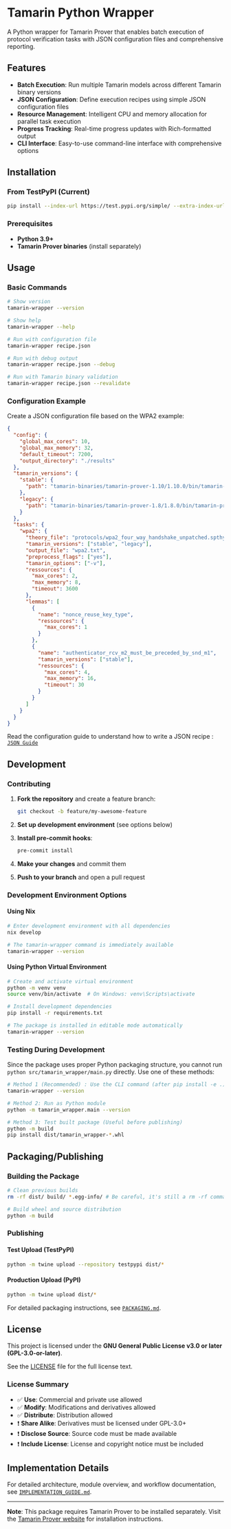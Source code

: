 # Tamarin Python Wrapper

A Python wrapper for Tamarin Prover that enables batch execution of protocol verification tasks with JSON configuration files and comprehensive reporting.

## Features

- **Batch Execution**: Run multiple Tamarin models across different Tamarin binary versions
- **JSON Configuration**: Define execution recipes using simple JSON configuration files
- **Resource Management**: Intelligent CPU and memory allocation for parallel task execution
- **Progress Tracking**: Real-time progress updates with Rich-formatted output
- **CLI Interface**: Easy-to-use command-line interface with comprehensive options

## Installation

### From TestPyPI (Current)

```bash
pip install --index-url https://test.pypi.org/simple/ --extra-index-url https://pypi.org/simple/ tamarin-wrapper
```

### Prerequisites

- **Python 3.9+**
- **Tamarin Prover binaries** (install separately)

## Usage

### Basic Commands

```bash
# Show version
tamarin-wrapper --version

# Show help
tamarin-wrapper --help

# Run with configuration file
tamarin-wrapper recipe.json

# Run with debug output
tamarin-wrapper recipe.json --debug

# Run with Tamarin binary validation
tamarin-wrapper recipe.json --revalidate
```

### Configuration Example

Create a JSON configuration file based on the WPA2 example:

```json
{
  "config": {
    "global_max_cores": 10,
    "global_max_memory": 32,
    "default_timeout": 7200,
    "output_directory": "./results"
  },
  "tamarin_versions": {
    "stable": {
      "path": "tamarin-binaries/tamarin-prover-1.10/1.10.0/bin/tamarin-prover"
    },
    "legacy": {
      "path": "tamarin-binaries/tamarin-prover-1.8/1.8.0/bin/tamarin-prover"
    }
  },
  "tasks": {
    "wpa2": {
      "theory_file": "protocols/wpa2_four_way_handshake_unpatched.spthy",
      "tamarin_versions": ["stable", "legacy"],
      "output_file": "wpa2.txt",
      "preprocess_flags": ["yes"],
      "tamarin_options": ["-v"],
      "ressources": {
        "max_cores": 2,
        "max_memory": 8,
        "timeout": 3600
      },
      "lemmas": [
        {
          "name": "nonce_reuse_key_type",
          "ressources": {
            "max_cores": 1
          }
        },
        {
          "name": "authenticator_rcv_m2_must_be_preceded_by_snd_m1",
          "tamarin_versions": ["stable"],
          "ressources": {
            "max_cores": 4,
            "max_memory": 16,
            "timeout": 30
          }
        }
      ]
    }
  }
}
```

Read the configuration guide to understand how to write a JSON recipe : [`JSON Guide`](RECIPE_GUIDE.md)

## Development

### Contributing

1. **Fork the repository** and create a feature branch:
   ```bash
   git checkout -b feature/my-awesome-feature
   ```

2. **Set up development environment** (see options below)

3. **Install pre-commit hooks**:
   ```bash
   pre-commit install
   ```

4. **Make your changes** and commit them

5. **Push to your branch** and open a pull request

### Development Environment Options

#### Using Nix

```bash
# Enter development environment with all dependencies
nix develop

# The tamarin-wrapper command is immediately available
tamarin-wrapper --version
```

#### Using Python Virtual Environment

```bash
# Create and activate virtual environment
python -m venv venv
source venv/bin/activate  # On Windows: venv\Scripts\activate

# Install development dependencies
pip install -r requirements.txt

# The package is installed in editable mode automatically
tamarin-wrapper --version
```

### Testing During Development

Since the package uses proper Python packaging structure, you cannot run `python src/tamarin_wrapper/main.py` directly. Use one of these methods:

```bash
# Method 1 (Recommended) : Use the CLI command (after pip install -e .)
tamarin-wrapper --version

# Method 2: Run as Python module
python -m tamarin_wrapper.main --version

# Method 3: Test built package (Useful before publishing)
python -m build
pip install dist/tamarin_wrapper-*.whl
```

## Packaging/Publishing

### Building the Package

```bash
# Clean previous builds
rm -rf dist/ build/ *.egg-info/ # Be careful, it's still a rm -rf command

# Build wheel and source distribution
python -m build
```

### Publishing

#### Test Upload (TestPyPI)
```bash
python -m twine upload --repository testpypi dist/*
```

#### Production Upload (PyPI)
```bash
python -m twine upload dist/*
```

For detailed packaging instructions, see [`PACKAGING.md`](PACKAGING.md).

## License

This project is licensed under the **GNU General Public License v3.0 or later (GPL-3.0-or-later)**.

See the [LICENSE](LICENSE) file for the full license text.

### License Summary

- ✅ **Use**: Commercial and private use allowed
- ✅ **Modify**: Modifications and derivatives allowed
- ✅ **Distribute**: Distribution allowed
- ❗ **Share Alike**: Derivatives must be licensed under GPL-3.0+
- ❗ **Disclose Source**: Source code must be made available
- ❗ **Include License**: License and copyright notice must be included

## Implementation Details

For detailed architecture, module overview, and workflow documentation, see [`IMPLEMENTATION_GUIDE.md`](IMPLEMENTATION_GUIDE.md).

---

**Note**: This package requires Tamarin Prover to be installed separately. Visit the [Tamarin Prover website](https://tamarin-prover.com) for installation instructions.
